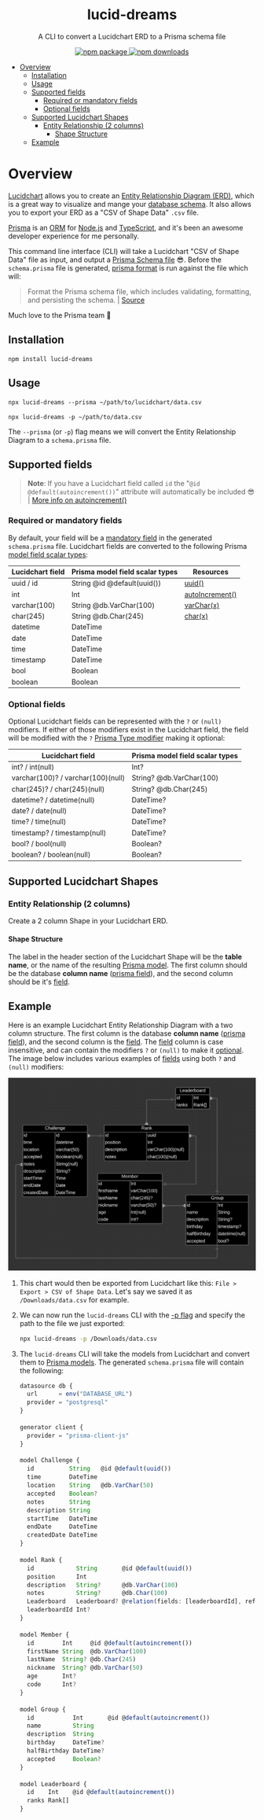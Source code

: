 <div align="center">
<br />
<br />
<h1>lucid-dreams</h1>
<p>A CLI to convert a Lucidchart ERD to a Prisma schema file</p>
<a href="https://www.npmjs.com/package/lucid-dreams">
<img src="https://img.shields.io/npm/v/lucid-dreams" alt="npm package" />
</a>
<a href="https://www.npmjs.com/package/lucid-dreams">
<img src="https://img.shields.io/npm/dt/lucid-dreams" alt="npm downloads" />
</a>
</div>

- [Overview](#overview)
  - [Installation](#installation)
  - [Usage](#usage)
  - [Supported fields](#supported-fields)
    - [Required or mandatory fields](#required-or-mandatory-fields)
    - [Optional fields](#optional-fields)
  - [Supported Lucidchart Shapes](#supported-lucidchart-shapes)
    - [Entity Relationship (2 columns)](#entity-relationship-2-columns)
      - [Shape Structure](#shape-structure)
  - [Example](#example)

# Overview

[Lucidchart](https://lucid.co/product/lucidchart) allows you to create an [Entity Relationship Diagram (ERD)](https://www.lucidchart.com/pages/er-diagrams), which is a great way to visualize and mange your [database schema](https://www.lucidchart.com/pages/database-diagram/database-schema). It also allows you to export your ERD as a "CSV of Shape Data" `.csv` file.

[Prisma](https://www.prisma.io/) is an [ORM](https://www.prisma.io/docs/concepts/overview/prisma-in-your-stack/is-prisma-an-orm#what-are-orms) for [Node.js](https://nodejs.org/en/) and [TypeScript](https://www.typescriptlang.org/), and it's been an awesome developer experience for me personally.

This command line interface (CLI) will take a Lucidchart "CSV of Shape Data" file as input, and output a [Prisma Schema file](https://www.prisma.io/docs/concepts/components/prisma-schema) 😎. Before the `schema.prisma` file is generated, [prisma format](https://www.prisma.io/docs/reference/api-reference/command-reference#format) is run against the file which will:

> Format the Prisma schema file, which includes validating, formatting, and persisting the schema. | [Source](https://www.prisma.io/docs/reference/api-reference/command-reference#format)

Much love to the Prisma team 💙

## Installation

```shell
npm install lucid-dreams
```

## Usage

```shell
npx lucid-dreams --prisma ~/path/to/lucidchart/data.csv
```
```shell
npx lucid-dreams -p ~/path/to/data.csv
```

The `--prisma` (or `-p`) flag means we will convert the Entity Relationship Diagram to a `schema.prisma` file.


## Supported fields
> **Note**: If you have a Lucidchart field called `id` the "`@id @default(autoincrement())`" attribute will automatically be included 😎 | [More info on autoincrement()](https://www.prisma.io/docs/reference/api-reference/prisma-schema-reference#autoincrement)  

### Required or mandatory fields

By default, your field will be a [mandatory field](https://www.prisma.io/docs/concepts/components/prisma-schema/data-model#optional-and-mandatory-fields) in the generated `schema.prisma` file. Lucidchart fields are converted to the following Prisma [model field scalar types](https://www.prisma.io/docs/reference/api-reference/prisma-schema-reference/#model-field-scalar-types):

| Lucidchart field | Prisma model field scalar types | Resources                                                                                                   |
| ---------------- | ------------------------------- | ----------------------------------------------------------------------------------------------------------- |
| uuid / id        | String  @id @default(uuid())    | [uuid()](https://www.prisma.io/docs/reference/api-reference/prisma-schema-reference#uuid)                   |
| int              | Int                             | [autoIncrement()](https://www.prisma.io/docs/reference/api-reference/prisma-schema-reference#autoincrement) |
| varchar(100)     | String @db.VarChar(100)         | [varChar(x)](https://www.prisma.io/docs/reference/api-reference/prisma-schema-reference#postgresql)         |
| char(245)        | String @db.Char(245)            | [char(x)](https://www.prisma.io/docs/reference/api-reference/prisma-schema-reference#postgresql)            |
| datetime         | DateTime                        |                                                                                                             |
| date             | DateTime                        |                                                                                                             |
| time             | DateTime                        |                                                                                                             |
| timestamp        | DateTime                        |                                                                                                             |
| bool             | Boolean                         |                                                                                                             |
| boolean          | Boolean                         |                                                                                                             |

### Optional fields
Optional Lucidchart fields can be represented with the `?` or `(null)` modifiers. If either of those modifiers exist in the Lucidchart field, the field will be modified with the `?` [Prisma Type modifier](https://www.prisma.io/docs/concepts/components/prisma-schema/data-model#type-modifiers) making it optional:

| Lucidchart field                   | Prisma model field scalar types |
| ---------------------------------- | ------------------------------- |
| int? / int(null)                   | Int?                            |
| varchar(100)? / varchar(100)(null) | String? @db.VarChar(100)        |
| char(245)? / char(245)(null)       | String? @db.Char(245)           |
| datetime? /  datetime(null)        | DateTime?                       |
| date? / date(null)                 | DateTime?                       |
| time? / time(null)                 | DateTime?                       |
| timestamp? / timestamp(null)       | DateTime?                       |
| bool? / bool(null)                 | Boolean?                        |
| boolean? / boolean(null)           | Boolean?                        |

## Supported Lucidchart Shapes

### Entity Relationship (2 columns)

Create a 2 column Shape in your Lucidchart ERD.

#### Shape Structure

The label in the header section of the Lucidchart Shape will be the **table name**, or the name of the resulting [Prisma model](https://www.prisma.io/docs/concepts/components/prisma-schema/data-model). The first column should be the database **column name** ([prisma field](https://www.prisma.io/docs/reference/api-reference/prisma-schema-reference/#model-fields)), and the second column should be it's [field](https://www.prisma.io/docs/reference/api-reference/prisma-schema-reference/#model-field-scalar-types).

## Example

Here is an example Lucidchart Entity Relationship Diagram with a two column structure. The first column is the database **column name** ([prisma field](https://www.prisma.io/docs/reference/api-reference/prisma-schema-reference/#model-fields)), and the second column is the [field](https://www.prisma.io/docs/reference/api-reference/prisma-schema-reference/#model-field-scalar-types). The [field](https://www.prisma.io/docs/reference/api-reference/prisma-schema-reference/#model-field-scalar-types) column is case insensitive, and can contain the modifiers `?` or `(null)` to make it [optional](#Optional-fields). The image below includes various examples of [fields](https://www.prisma.io/docs/reference/api-reference/prisma-schema-reference/#model-field-scalar-types) using both `?` and `(null)` modifiers:

![Lucid chart entity relationship diagram with various examples of fields using both ? and null modifiers](assets/lucid-chart-demo.png)

1. This chart would then be exported from Lucidchart like this: `File > Export > CSV of Shape Data`. Let's say we saved it as `/Downloads/data.csv` for example.
2. We can now run the `lucid-dreams` CLI with the [-p flag](#usage) and specify the path to the file we just exported: 
   ```bash
   npx lucid-dreams -p /Downloads/data.csv
   ```
3. The `lucid-dreams` CLI will take the models from Lucidchart and convert them to [Prisma models](https://www.prisma.io/docs/concepts/components/prisma-schema/data-model). The generated `schema.prisma` file will contain the following:

    ```ts
    datasource db {
      url      = env("DATABASE_URL")
      provider = "postgresql"
    }

    generator client {
      provider = "prisma-client-js"
    }

    model Challenge {
      id          String   @id @default(uuid())
      time        DateTime
      location    String   @db.VarChar(50)
      accepted    Boolean?
      notes       String
      description String
      startTime   DateTime
      endDate     DateTime
      createdDate DateTime
    }

    model Rank {
      id            String       @id @default(uuid())
      position      Int
      description   String?      @db.VarChar(100)
      notes         String?      @db.Char(100)
      Leaderboard   Leaderboard? @relation(fields: [leaderboardId], references: [id])
      leaderboardId Int?
    }

    model Member {
      id        Int     @id @default(autoincrement())
      firstName String  @db.VarChar(100)
      lastName  String? @db.Char(245)
      nickname  String? @db.VarChar(50)
      age       Int?
      code      Int?
    }

    model Group {
      id           Int       @id @default(autoincrement())
      name         String
      description  String
      birthday     DateTime?
      halfBirthday DateTime?
      accepted     Boolean?
    }

    model Leaderboard {
      id    Int    @id @default(autoincrement())
      ranks Rank[]
    }
    ```
